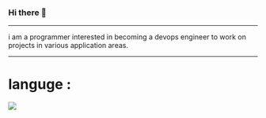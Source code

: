 ### Hi there 👋
____________________________________________________________________________________________________________
i am a programmer interested in becoming a devops engineer to work on projects in various application areas.
____________________________________________________________________________________________________________
# languge :
<a href="https://github.com/AliReza7222">
<img align="center" src="https://github-readme-stats.vercel.app/api/top-langs/?username=AliReza7222" />
</a>
